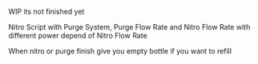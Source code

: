 WIP its not finished yet

Nitro Script with Purge System, Purge Flow Rate and Nitro Flow Rate with different power depend of Nitro Flow Rate

When nitro or purge finish give you empty bottle if you want to refill
